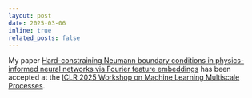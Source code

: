```yaml
---
layout: post
date: 2025-03-06
inline: true
related_posts: false
---
```


My paper <a href="https://openreview.net/forum?id=jKdZsWdRLZ">Hard-constraining Neumann boundary conditions in physics-informed neural networks via Fourier feature embeddings</a> has been accepted at the <a href="https://multiscale-ai.github.io/">ICLR 2025 Workshop on Machine Learning Multiscale Processes</a>.